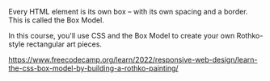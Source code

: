 Every HTML element is its own box – with its own spacing and a border. This is called the Box Model.

In this course, you'll use CSS and the Box Model to create your own Rothko-style rectangular art pieces.

https://www.freecodecamp.org/learn/2022/responsive-web-design/learn-the-css-box-model-by-building-a-rothko-painting/
